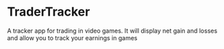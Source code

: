 # TraderTracker
A tracker app for trading in video games. It will display net gain and losses and allow you to track your earnings in games
